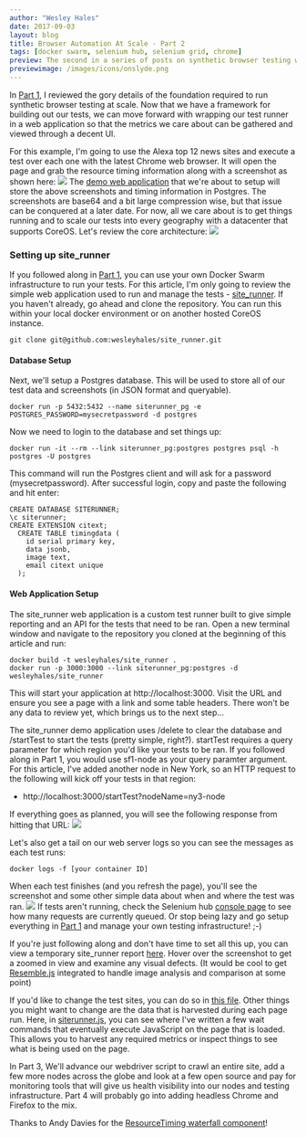 ```yaml
---
author: "Wesley Hales"
date: 2017-09-03
layout: blog
title: Browser Automation At Scale - Part 2 
tags: [docker swarm, selenium hub, selenium grid, chrome]
preview: The second in a series of posts on synthetic browser testing with docker swarm and selenium. 
previewimage: /images/icons/onslyde.png
---
```


In [Part 1](/posts/2017-08-07-Browser-Automation-At-Scale-Part-1/), I reviewed the gory details of the foundation required to run synthetic browser testing at scale.
Now that we have a framework for building out our tests, we can move forward with wrapping
our test runner in a web application so that the metrics we care about can be gathered and viewed through a decent UI.

For this example, I'm going to use the Alexa top 12 news sites and execute a test over each one with the latest Chrome web browser. It will
open the page and grab the resource timing information along with a screenshot as shown here:
![](/images/posts/2017-09-03/site_runner.png)
The [demo web application](https://github.com/wesleyhales/site_runner) that we're about to setup will store the above screenshots and timing information in Postgres. 
The screenshots are base64 and a bit large compression wise, but that issue can be conquered at a later date. For now, all we 
care about is to get things running and to scale our tests into every geography with a datacenter that supports CoreOS.
Let's review the core architecture:
![](/images/posts/2017-09-03/swarm_setup.png)

### Setting up site_runner

If you followed along in [Part 1](/posts/2017-08-07-Browser-Automation-At-Scale-Part-1/), you can use your own Docker Swarm infrastructure to run your tests. For this
article, I'm only going to review the simple web application used to run and manage the tests - [site_runner](https://github.com/wesleyhales/site_runner).
If you haven't already, go ahead and clone the repository. You can run this within your local docker environment or 
on another hosted CoreOS instance.

```
git clone git@github.com:wesleyhales/site_runner.git
```

#### Database Setup
Next, we'll setup a Postgres database. This will be used to store all of our test data and screenshots (in JSON format and queryable).
```
docker run -p 5432:5432 --name siterunner_pg -e POSTGRES_PASSWORD=mysecretpassword -d postgres
```

Now we need to login to the database and set things up:
```
docker run -it --rm --link siterunner_pg:postgres postgres psql -h postgres -U postgres
```
This command will run the Postgres client and will ask for a password (mysecretpassword).
After successful login, copy and paste the following and hit enter:
```
CREATE DATABASE SITERUNNER;
\c siterunner;
CREATE EXTENSION citext;
  CREATE TABLE timingdata (
    id serial primary key,
    data jsonb,
    image text,
    email citext unique
  );
```

#### Web Application Setup
The site_runner web application is a custom test runner built to give simple reporting and an API for the tests
 that need to be ran. Open a new terminal window and navigate to the repository you cloned at the beginning of this article and run:
 
 ```
 docker build -t wesleyhales/site_runner .
 docker run -p 3000:3000 --link siterunner_pg:postgres -d wesleyhales/site_runner
 ```

This will start your application at http://localhost:3000. Visit the URL and ensure you see a page with a link and some table headers.
There won't be any data to review yet, which brings us to the next step...

The site_runner demo application
uses /delete to clear the database and /startTest to start the tests (pretty simple, right?). startTest requires a query parameter 
for which region you'd like your tests to be ran.  If you followed along in Part 1, you would use sf1-node as your query paramter argument.
For this article, I've added another node in New York, so an HTTP request to the following will kick off your tests in that region:

* http://localhost:3000/startTest?nodeName=ny3-node 

If everything goes as planned, you will see the following response from hitting that URL:
![](/images/posts/2017-09-03/test_response.png)

Let's also get a tail on our web server logs so you can see the messages as each test runs:
```
docker logs -f [your container ID]
```

When each test finishes (and you refresh the page), you'll see the screenshot and some other simple data about when and where the 
test was ran. 
![](/images/posts/2017-09-03/test_result.png)
If tests aren't running, check the Selenium hub [console page](http://165.227.123.79:4444/grid/console) to see how many requests are currently queued. Or stop being lazy and go setup 
everything in [Part 1](/posts/2017-08-07-Browser-Automation-At-Scale-Part-1/) and manage your own testing infrastructure! ;-)


If you're just following along and don't have time to set all this up, you can view a temporary site_runner report [here](http://165.227.123.79:3000/?account=Alexa%20Top%2012%20News).
Hover over the screenshot to get a zoomed in view and examine any visual defects. 
(It would be cool to get [Resemble.js](https://huddle.github.io/Resemble.js/) integrated to handle image analysis and comparison at some point)

If you'd like to change the test sites, you can do so in [this file](https://github.com/wesleyhales/site_runner/blob/master/model/AllSites.js).
Other things you might want to change are the data that is harvested during each page run. Here, in
[siterunner.js](https://github.com/wesleyhales/site_runner/blob/master/selenium/siterunner.js#L55), you can see where 
I've written a few wait commands that eventually execute JavaScript on the page that is loaded. This allows you
to harvest any required metrics or inspect things to see what is being used on the page.

In Part 3, We'll advance our webdriver script to crawl an entire site, add a few more nodes across the globe and look at a few open source and pay for monitoring tools that
 will give us health visibility into our nodes and testing infrastructure. Part 4 will probably go into adding headless Chrome and Firefox to the mix.

Thanks to Andy Davies for the [ResourceTiming waterfall component](https://github.com/andydavies/waterfall)!
<br/>
<br/>